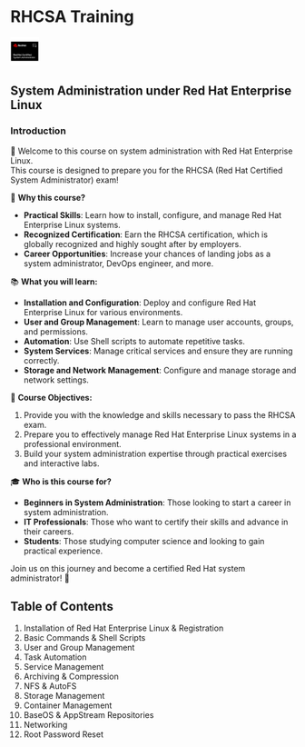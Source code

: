 
# RHCSA Training

<img src="images/image.png" alt="Red Hat Logo" width="50"/>

## System Administration under Red Hat Enterprise Linux

### Introduction
👋 Welcome to this course on system administration with Red Hat Enterprise Linux.  
This course is designed to prepare you for the RHCSA (Red Hat Certified System Administrator) exam!

🔧 **Why this course?**
- **Practical Skills**: Learn how to install, configure, and manage Red Hat Enterprise Linux systems.
- **Recognized Certification**: Earn the RHCSA certification, which is globally recognized and highly sought after by employers.
- **Career Opportunities**: Increase your chances of landing jobs as a system administrator, DevOps engineer, and more.

📚 **What you will learn:**
- **Installation and Configuration**: Deploy and configure Red Hat Enterprise Linux for various environments.
- **User and Group Management**: Learn to manage user accounts, groups, and permissions.
- **Automation**: Use Shell scripts to automate repetitive tasks.
- **System Services**: Manage critical services and ensure they are running correctly.
- **Storage and Network Management**: Configure and manage storage and network settings.

🎯 **Course Objectives:**
1. Provide you with the knowledge and skills necessary to pass the RHCSA exam.
2. Prepare you to effectively manage Red Hat Enterprise Linux systems in a professional environment.
3. Build your system administration expertise through practical exercises and interactive labs.

🎓 **Who is this course for?**
- **Beginners in System Administration**: Those looking to start a career in system administration.
- **IT Professionals**: Those who want to certify their skills and advance in their careers.
- **Students**: Those studying computer science and looking to gain practical experience.

Join us on this journey and become a certified Red Hat system administrator! 🚀

## Table of Contents
1. Installation of Red Hat Enterprise Linux & Registration
2. Basic Commands & Shell Scripts
3. User and Group Management
4. Task Automation
5. Service Management
6. Archiving & Compression
7. NFS & AutoFS
8. Storage Management
9. Container Management
10. BaseOS & AppStream Repositories
11. Networking
12. Root Password Reset
